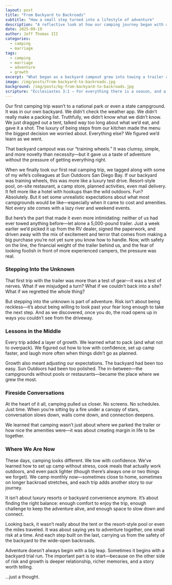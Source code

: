 ```yaml
---
layout: post
title: "From Backyard to Backroads"
subtitle: "How a small step turned into a lifestyle of adventure"
description: "A reflective look at how our camping journey began with a backyard experiment, grew into towing a trailer, and taught us about risk, growth, and relationship."
date: 2025-09-19
author: Jeff Thomas III
categories:
  - camping
  - marriage
tags:
  - camping
  - marriage
  - adventure
  - growth
excerpt: "What began as a backyard campout grew into towing a trailer and monthly adventures. Along the way, we discovered lessons in risk, growth, and relationship."
image: /img/posts/from-backyard-to-backroads.jpg
background: /img/posts/bg-from-backyard-to-backroads.jpg
scripture: "Ecclesiastes 3:1 – For everything there is a season, and a time for every matter under heaven."
---
```


Our first camping trip wasn’t to a national park or even a state campground. It was in our own backyard. We didn’t check the weather app. We didn’t really make a packing list. Truthfully, we didn’t know what we didn’t know. We just dragged out a tent, talked way too long about what we’d eat, and gave it a shot. The luxury of being steps from our kitchen made the menu the biggest decision we worried about. Everything else? We figured we’d learn as we went.  

That backyard campout was our “training wheels.” It was clumsy, simple, and more novelty than necessity—but it gave us a taste of adventure without the pressure of getting everything right.  

When we finally took our first real camping trip, we tagged along with some of my wife’s colleagues at Sun Outdoors San Diego Bay. If our backyard was training wheels, this was more like a luxury test drive. Resort-style pool, on-site restaurant, a camp store, planned activities, even mail delivery. It felt more like a hotel with hookups than the wild outdoors. Fun? Absolutely. But it set some unrealistic expectations about what most campgrounds would be like—especially when it came to cost and amenities. Not every site comes with a lazy river and weekend events.  

But here’s the part that made it even more intimidating: neither of us had ever towed anything before—let alone a 5,000-pound trailer. Just a week earlier we’d picked it up from the RV dealer, signed the paperwork, and driven away with the mix of excitement and terror that comes from making a big purchase you’re not yet sure you know how to handle. Now, with safety on the line, the financial weight of the trailer behind us, and the fear of looking foolish in front of more experienced campers, the pressure was real.  


### Stepping Into the Unknown  

That first trip with the trailer was more than a test of gear—it was a test of nerves. What if we misjudged a turn? What if we couldn’t back into a site? What if we regretted the whole thing?  

But stepping into the unknown is part of adventure. Risk isn’t about being reckless—it’s about being willing to look past your fear long enough to take the next step. And as we discovered, once you do, the road opens up in ways you couldn’t see from the driveway.  


### Lessons in the Middle  

Every trip added a layer of growth. We learned what to pack (and what not to overpack). We figured out how to tow with confidence, set up camp faster, and laugh more often when things didn’t go as planned.  

Growth also meant adjusting our expectations. The backyard had been too easy. Sun Outdoors had been too polished. The in-between—the campgrounds without pools or restaurants—became the place where we grew the most.  


### Fireside Conversations  

At the heart of it all, camping pulled us closer. No screens. No schedules. Just time. When you’re sitting by a fire under a canopy of stars, conversation slows down, walls come down, and connection deepens.  

We learned that camping wasn’t just about where we parked the trailer or how nice the amenities were—it was about creating margin in life to be together.  


### Where We Are Now  

These days, camping looks different. We tow with confidence. We’ve learned how to set up camp without stress, cook meals that actually work outdoors, and even pack lighter (though there’s always one or two things we forget). We camp monthly now—sometimes close to home, sometimes on longer backroad stretches, and each trip adds another story to our journey.  

It isn’t about luxury resorts or backyard convenience anymore. It’s about finding the right balance: enough comfort to enjoy the trip, enough challenge to keep the adventure alive, and enough space to slow down and connect.  

Looking back, it wasn’t really about the tent or the resort-style pool or even the miles traveled. It was about saying yes to adventure together, one small risk at a time. And each step built on the last, carrying us from the safety of the backyard to the wide-open backroads.  

Adventure doesn’t always begin with a big leap. Sometimes it begins with a backyard trial run. The important part is to start—because on the other side of risk and growth is deeper relationship, richer memories, and a story worth telling.  

…just a thought.  

<!--stackedit_data:
eyJoaXN0b3J5IjpbLTEyMDI1NTk2NzRdfQ==
-->